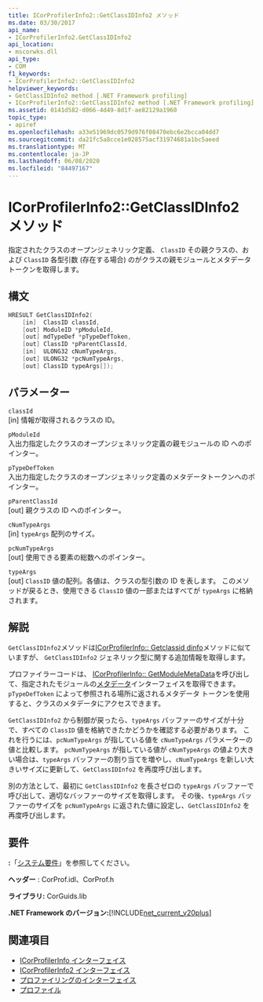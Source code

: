 ```yaml
---
title: ICorProfilerInfo2::GetClassIDInfo2 メソッド
ms.date: 03/30/2017
api_name:
- ICorProfilerInfo2.GetClassIDInfo2
api_location:
- mscorwks.dll
api_type:
- COM
f1_keywords:
- ICorProfilerInfo2::GetClassIDInfo2
helpviewer_keywords:
- GetClassIDInfo2 method [.NET Framework profiling]
- ICorProfilerInfo2::GetClassIDInfo2 method [.NET Framework profiling]
ms.assetid: 0141d582-d066-4d49-8d1f-ae82129a1960
topic_type:
- apiref
ms.openlocfilehash: a33e51969dc0579d976f08470ebc6e2bcca04dd7
ms.sourcegitcommit: da21fc5a8cce1e028575acf31974681a1bc5aeed
ms.translationtype: MT
ms.contentlocale: ja-JP
ms.lasthandoff: 06/08/2020
ms.locfileid: "84497167"
---
```

# <a name="icorprofilerinfo2getclassidinfo2-method"></a>ICorProfilerInfo2::GetClassIDInfo2 メソッド
指定されたクラスのオープンジェネリック定義、 `ClassID` その親クラスの、および `ClassID` 各型引数 (存在する場合) のがクラスの親モジュールとメタデータトークンを取得します。  
  
## <a name="syntax"></a>構文  
  
```cpp  
HRESULT GetClassIDInfo2(  
    [in]  ClassID classId,  
    [out] ModuleID *pModuleId,  
    [out] mdTypeDef *pTypeDefToken,  
    [out] ClassID *pParentClassId,  
    [in]  ULONG32 cNumTypeArgs,  
    [out] ULONG32 *pcNumTypeArgs,  
    [out] ClassID typeArgs[]);  
```  
  
## <a name="parameters"></a>パラメーター  
 `classId`  
 [in] 情報が取得されるクラスの ID。  
  
 `pModuleId`  
 入出力指定したクラスのオープンジェネリック定義の親モジュールの ID へのポインター。  
  
 `pTypeDefToken`  
 入出力指定したクラスのオープンジェネリック定義のメタデータトークンへのポインター。  
  
 `pParentClassId`  
 [out] 親クラスの ID へのポインター。  
  
 `cNumTypeArgs`  
 [in] `typeArgs` 配列のサイズ。  
  
 `pcNumTypeArgs`  
 [out] 使用できる要素の総数へのポインター。  
  
 `typeArgs`  
 [out] `ClassID` 値の配列。各値は、クラスの型引数の ID を表します。 このメソッドが戻るとき、使用できる `ClassID` 値の一部またはすべてが `typeArgs` に格納されます。  
  
## <a name="remarks"></a>解説  
 `GetClassIDInfo2`メソッドは[ICorProfilerInfo:: Getclassid dinfo](icorprofilerinfo-getclassidinfo-method.md)メソッドに似ていますが、 `GetClassIDInfo2` ジェネリック型に関する追加情報を取得します。  
  
 プロファイラーコードは、 [ICorProfilerInfo:: GetModuleMetaData](icorprofilerinfo-getmodulemetadata-method.md)を呼び出して、指定されたモジュールの[メタデータ](../metadata/index.md)インターフェイスを取得できます。 `pTypeDefToken` によって参照される場所に返されるメタデータ トークンを使用すると、クラスのメタデータにアクセスできます。  
  
 `GetClassIDInfo2` から制御が戻ったら、`typeArgs` バッファーのサイズが十分で、すべての `ClassID` 値を格納できたかどうかを確認する必要があります。 これを行うには、`pcNumTypeArgs` が指している値を `cNumTypeArgs` パラメーターの値と比較します。 `pcNumTypeArgs` が指している値が `cNumTypeArgs` の値より大きい場合は、`typeArgs` バッファーの割り当てを増やし、`cNumTypeArgs` を新しい大きいサイズに更新して、`GetClassIDInfo2` を再度呼び出します。  
  
 別の方法として、最初に `GetClassIDInfo2` を長さゼロの `typeArgs` バッファーで呼び出して、適切なバッファーのサイズを取得します。 その後、`typeArgs` バッファーのサイズを `pcNumTypeArgs` に返された値に設定し、`GetClassIDInfo2` を再度呼び出します。  
  
## <a name="requirements"></a>要件  
 **:**「[システム要件](../../get-started/system-requirements.md)」を参照してください。  
  
 **ヘッダー** : CorProf.idl、CorProf.h  
  
 **ライブラリ:** CorGuids.lib  
  
 **.NET Framework のバージョン:**[!INCLUDE[net_current_v20plus](../../../../includes/net-current-v20plus-md.md)]  
  
## <a name="see-also"></a>関連項目

- [ICorProfilerInfo インターフェイス](icorprofilerinfo-interface.md)
- [ICorProfilerInfo2 インターフェイス](icorprofilerinfo2-interface.md)
- [プロファイリングのインターフェイス](profiling-interfaces.md)
- [プロファイル](index.md)
